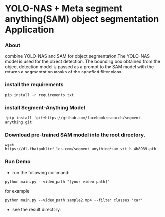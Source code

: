 # YOLO-NAS + Meta segment anything(SAM) object segmentation Application
### About 

combine YOLO-NAS and SAM for object segmentation.The YOLO-NAS model is used for the object detection. The bounding box obtained from the object detection model is passed as a prompt to the SAM model with the returns a segmentation masks of the specfied filter class. 

### install the requirements
```
pip install -r requirements.txt
```

### install Segment-Anything Model
```
!pip install 'git+https://github.com/facebookresearch/segment-anything.git'
```
### Download pre-trained SAM model into the root directory. 
```
wget https://dl.fbaipublicfiles.com/segment_anything/sam_vit_h_4b8939.pth
```
### Run Demo

-  run the following command:
```
python main.py --video_path "[your video path]" 
```
for example 
```
python main.py --video_path sample2.mp4 --filter classes 'car'
```
-  see the result directory. 
